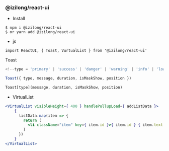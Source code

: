 ### @izilong/react-ui

- Install
```shell
$ npm i @izilong/react-ui
$ or yarn add @izilong/react-ui
```


- js
```shell
import ReactUI, { Toast, VurtualList } from '@izilong/react-ui'
```

Toast
```js
<!--type = 'primary' | 'success' | 'danger' | 'warning' | 'info' | 'loading'-->

Toast({ type, message, duration, isMaskShow, position })

Toast[type](message, duration, isMaskShow, position)

```


- VirtualList
```jsx
<VirtualList visibleHeight={ 400 } handlePullupLoad={ addListData }>
    {
      listData.map(item => {
        return (
          <li className="item" key={ item.id }>{ item.id } { item.text }</li>
        )
      })
    }
</VirtualList>
```